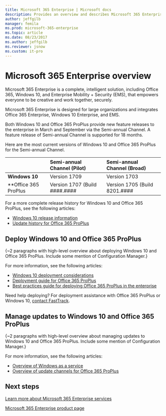 ```yaml
---
title: Microsoft 365 Enterprise | Microsoft docs
description: Provides an overview and describes Microsoft 365 Enterprise services.
author: jeffgilb
manager: femila
ms.prod: microsoft-365-enterprise
ms.topic: article
ms.date: 08/23/2017
ms.author: jeffgilb
ms.reviewer: jsnow
ms.custom: it-pro
---
```


# Microsoft 365 Enterprise overview
Microsoft 365 Enterprise is a complete, intelligent solution, including Office 365, Windows 10, and Enterprise Mobility + Security (EMS), that empowers everyone to be creative and work together, securely. 

Microsoft 365 Enterprise is designed for large organizations and integrates Office 365 Enterprise, Windows 10 Enterprise, and EMS.

Both Windows 10 and Office 365 ProPlus provide new feature releases to the enterprise in March and September via the Semi-annual Channel. A feature release of Semi-annual Channel is supported for 18 months.

Here are the most current versions of Windows 10 and Office 365 ProPlus for the Semi-annual Channel.

|     |**Semi-annual Channel (Pilot)**|**Semi-annual Channel (Broad)**|
|:-----|:-----|:-----|
|**Windows 10**|Version 1709|Version 1703|
|**Office 365 ProPlus|Version 1707 (Build ####.####|Version 1705 (Build 8201.####|) 

For a more complete release history for Windows 10 and Office 365 ProPlus, see the following articles:
- [Windows 10 release information](https://technet.microsoft.com/windows/release-info) 
- [Update history for Office 365 ProPlus](https://support.officeppe.com/article/Update-history-for-Office-365-ProPlus-ae942449-1fca-4484-898b-a933ea23def7) 

## Deploy Windows 10 and Office 365 ProPlus
{~2 paragraphs with high-level overview about deploying Windows 10 and Office 365 ProPlus. Include some mention of Configuration Manager.} 

For more information, see the following articles:
- [Windows 10 deployment considerations](https://docs.microsoft.com/windows/deployment/planning/windows-10-deployment-considerations) 
- [Deployment guide for Office 365 ProPlus](https://support.officeppe.com/article/Deployment-guide-for-Office-365-ProPlus-f99f8cd0-e648-4834-8f45-f5637351899d) 
- [Best practices guide for deploying Office 365 ProPlus in the enterprise](https://support.officeppe.com/article/Best-practices-guide-for-deploying-Office-365-ProPlus-in-the-enterprise-31a384ca-650c-4265-b76c-a87b414fd8b8) 

Need help deploying? For deployment assistance with Office 365 ProPlus or Windows 10, [contact FastTrack](https://go.microsoft.com/fwlink/p/?linkid=847279).

## Manage updates to Windows 10 and Office 365 ProPlus
{~2 paragraphs with high-level overview about managing updates to Windows 10 and Office 365 ProPlus. Include some mention of Configuration Manager.} 

For more information, see the following articles:
- [Overview of Windows as a service](https://docs.microsoft.com/windows/deployment/update/waas-overview) 
- [Overview of update channels for Office 365 ProPlus](https://support.officeppe.com/article/Overview-of-update-channels-for-Office-365-ProPlus-9ccf0f13-28ff-4975-9bd2-7e4ea2fefef4) 

## Next steps
[Learn more about Microsoft 365 Enterprise services](microsoft-365-enterprise-overview.md)

[Microsoft 365 Enterprise product page](https://www.microsoft.com/microsoft-365/enterprise) 
